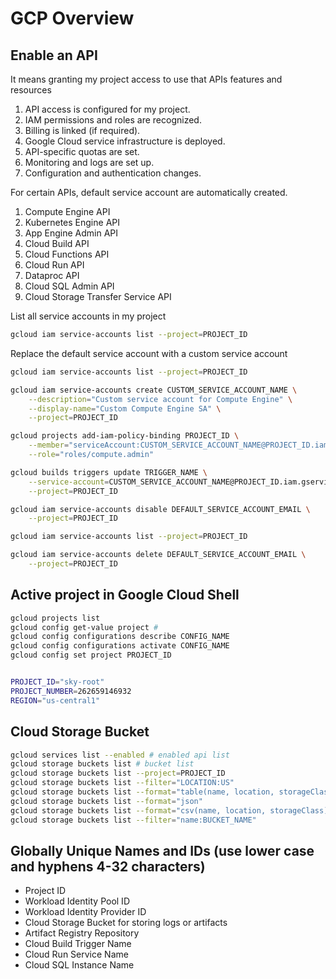 # GCP Overview


## Enable an API

It means granting my project access to use that APIs features and resources

1. API access is configured for my project.
2. IAM permissions and roles are recognized.
3. Billing is linked (if required).
4. Google Cloud service infrastructure is deployed.
5. API-specific quotas are set.
6. Monitoring and logs are set up.
7. Configuration and authentication changes.

For certain APIs, default service account are automatically created.

1. Compute Engine API
2. Kubernetes Engine API
3. App Engine Admin API
4. Cloud Build API
5. Cloud Functions API
6. Cloud Run API
7. Dataproc API
8. Cloud SQL Admin API
9. Cloud Storage Transfer Service API

List all service accounts in my project

```bash
gcloud iam service-accounts list --project=PROJECT_ID
```

Replace the default service account with a custom service account

```bash
gcloud iam service-accounts list --project=PROJECT_ID

gcloud iam service-accounts create CUSTOM_SERVICE_ACCOUNT_NAME \
    --description="Custom service account for Compute Engine" \
    --display-name="Custom Compute Engine SA" \
    --project=PROJECT_ID

gcloud projects add-iam-policy-binding PROJECT_ID \
    --member="serviceAccount:CUSTOM_SERVICE_ACCOUNT_NAME@PROJECT_ID.iam.gserviceaccount.com" \
    --role="roles/compute.admin"

gcloud builds triggers update TRIGGER_NAME \
    --service-account=CUSTOM_SERVICE_ACCOUNT_NAME@PROJECT_ID.iam.gserviceaccount.com \
    --project=PROJECT_ID

gcloud iam service-accounts disable DEFAULT_SERVICE_ACCOUNT_EMAIL \
    --project=PROJECT_ID

gcloud iam service-accounts list --project=PROJECT_ID

gcloud iam service-accounts delete DEFAULT_SERVICE_ACCOUNT_EMAIL \
    --project=PROJECT_ID
```

## Active project in Google Cloud Shell

```bash
gcloud projects list
gcloud config get-value project #
gcloud config configurations describe CONFIG_NAME
gcloud config configurations activate CONFIG_NAME
gcloud config set project PROJECT_ID


PROJECT_ID="sky-root"
PROJECT_NUMBER=262659146932
REGION="us-central1"

```


## Cloud Storage Bucket

```bash
gcloud services list --enabled # enabled api list
gcloud storage buckets list # bucket list
gcloud storage buckets list --project=PROJECT_ID
gcloud storage buckets list --filter="LOCATION:US"
gcloud storage buckets list --format="table(name, location, storageClass)"
gcloud storage buckets list --format="json"
gcloud storage buckets list --format="csv(name, location, storageClass)"
gcloud storage buckets list --filter="name:BUCKET_NAME"

```


## Globally Unique Names and IDs (use lower case and hyphens 4-32 characters)

- Project ID
- Workload Identity Pool ID
- Workload Identity Provider ID
- Cloud Storage Bucket for storing logs or artifacts
- Artifact Registry Repository
- Cloud Build Trigger Name
- Cloud Run Service Name
- Cloud SQL Instance Name
